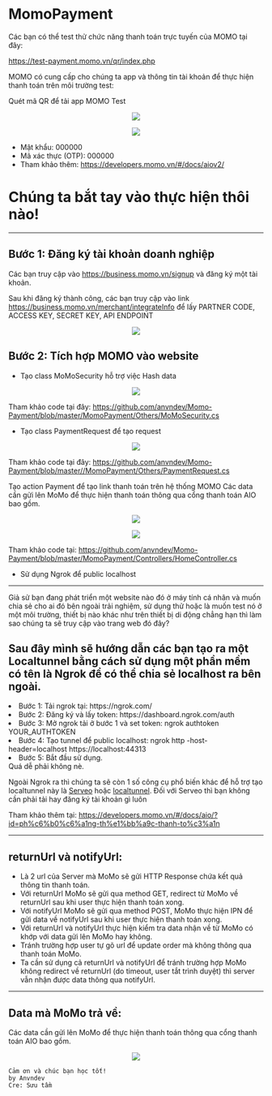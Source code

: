 # MomoPayment
Các bạn có thể test thử chức năng thanh toán trực tuyến của MOMO tại đây:

https://test-payment.momo.vn/qr/index.php


MOMO có cung cấp cho chúng ta app và thông tin tài khoản để thực hiện thanh toán trên môi trường test:

Quét mã QR để tải app MOMO Test
<p align="center">
	<img src="https://raw.githubusercontent.com/anvndev/Momo-Payment/master/Images/image1.png">
</p>
<p align="center">
	<img src="https://raw.githubusercontent.com/anvndev/Momo-Payment/master/Images/image2.png">
</p>

- Mật khẩu: 000000
- Mã xác thực (OTP): 000000
- Tham khảo thêm: https://developers.momo.vn/#/docs/aiov2/ 

# Chúng ta bắt tay vào thực hiện thôi nào!
-------------------------
## Bước 1: Đăng ký tài khoản doanh nghiệp

Các bạn truy cập vào https://business.momo.vn/signup và đăng ký một tài khoản.

Sau khi đăng ký thành công, các bạn truy cập vào link https://business.momo.vn/merchant/integrateInfo để lấy PARTNER CODE, ACCESS KEY, SECRET KEY, API ENDPOINT

</p>
<p align="center">
	<img src="https://raw.githubusercontent.com/anvndev/Momo-Payment/master/Images/image3.png">
</p>

## Bước 2: Tích hợp MOMO vào website

- Tạo class MoMoSecurity hỗ trợ việc Hash data

<p align="center">
	<img src="https://raw.githubusercontent.com/anvndev/Momo-Payment/master/Images/image4.png">
</p>

Tham khảo code tại đây: https://github.com/anvndev/Momo-Payment/blob/master/MomoPayment/Others/MoMoSecurity.cs

- Tạo class PaymentRequest để tạo request

<p align="center">
	<img src="https://raw.githubusercontent.com/anvndev/Momo-Payment/master/Images/image5.png">
</p>

Tham khảo code tại đây: https://github.com/anvndev/Momo-Payment/blob/master//MomoPayment/Others/PaymentRequest.cs

Tạo action Payment để tạo link thanh toán trên hệ thống MOMO
Các data cần gửi lên MoMo để thực hiện thanh toán thông qua cổng thanh toán AIO bao gồm.

<p align="center">
	<img src="https://raw.githubusercontent.com/anvndev/Momo-Payment/master/Images/image6.png">
</p>
<p align="center">
	<img src="https://raw.githubusercontent.com/anvndev/Momo-Payment/master/Images/image7.png">
</p>


Tham khảo code tại: https://github.com/anvndev/Momo-Payment/blob/master/MomoPayment/Controllers/HomeController.cs 


- Sử dụng Ngrok để public localhost
---
Giả sử bạn đang phát triển một website nào đó ở máy tính cá nhân và muốn chia sẻ cho ai đó bên ngoài trải nghiệm, sử dụng thử hoặc là muốn test nó ở một môi trường, thiết bị nào khác như trên thiết bị di động chẳng hạn thì làm sao chúng ta sẽ truy cập vào trang web đó đây?

## Sau đây mình sẽ hướng dẫn các bạn tạo ra một Localtunnel bằng cách sử dụng một phần mềm có tên là Ngrok để có thể chia sẻ localhost ra bên ngoài.
<li>
Bước 1: Tải ngrok tại: https://ngrok.com/
	</li>	
	<li>
Bước 2: Đăng ký và lấy token: https://dashboard.ngrok.com/auth
	</li>
	<li>
Bước 3: Mở ngrok tải ở bước 1 và set token: ngrok authtoken YOUR_AUTHTOKEN
	</li>
	<li>
Bước 4: Tạo tunnel để public localhost: ngrok http -host-header=localhost https://localhost:44313
	</li>
	<li>
Bước 5: Bắt đầu sử dụng.
	</li>
Quá dễ phải không nè.

Ngoài Ngrok ra thì chúng ta sẽ còn 1 số công cụ phổ biến khác để hỗ trợ tạo localtunnel này là [Serveo](https://serveo.net/) hoặc [localtunnel](https://localtunnel.github.io/www/). Đối với Serveo thì bạn không cần phải tải hay đăng ký tài khoản gì luôn


Tham khảo thêm tại: https://developers.momo.vn/#/docs/aio/?id=ph%c6%b0%c6%a1ng-th%e1%bb%a9c-thanh-to%c3%a1n 

--------------------

## returnUrl và notifyUrl:
- Là 2 url của Server mà MoMo sẽ gửi HTTP Response chứa kết quả thông tin thanh toán.
- Với returnUrl MoMo sẽ gửi qua method GET, redirect từ MoMo về returnUrl sau khi user thực hiện thanh toán xong.
- Với notifyUrl MoMo sẽ gửi qua method POST, MoMo thực hiện IPN để gửi data về notifyUrl sau khi user thực hiện thanh toán xong.
- Với returnUrl và notifyUrl thực hiện kiểm tra data nhận về từ MoMo có khớp với data gửi lên MoMo hay không.
- Tránh trường hợp user tự gõ url để update order mà không thông qua thanh toán MoMo.
- Ta cần sử dụng cả returnUrl và notifyUrl để tránh trường hợp MoMo không redirect về returnUrl (do timeout, user tắt trình duyệt) thì server vẫn nhận được data thông qua notifyUrl.

---------------------
## Data mà MoMo trả về:
Các data cần gửi lên MoMo để thực hiện thanh toán thông qua cổng thanh toán AIO bao gồm.

<p align="center">
	<img src="https://raw.githubusercontent.com/anvndev/Momo-Payment/master/Images/image8.png">
</p>


```````````````````
Cảm ơn và chúc bạn học tốt!
by Anvndev
Cre: Sưu tầm
